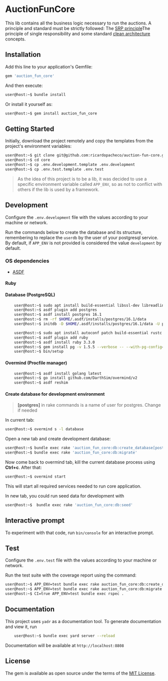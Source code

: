 # AuctionFunCore

This lib contains all the business logic necessary to run the auctions. A principle and standard must be strictly followed: The [SRP principle](https://en.wikipedia.org/wiki/Single_responsibility_principle)The principle of single responsibility and some standard [clean architecture](https://blog.cleancoder.com/uncle-bob/2012/08/13/the-clean-architecture.html) concepts.

## Installation

Add this line to your application's Gemfile:

```ruby
gem 'auction_fun_core'
```

And then execute:

```sh
user@host:~$ bundle install
```

Or install it yourself as:

```sh
user@host:~$ gem install auction_fun_core
```

## Getting Started

Initially, download the project remotely and copy the templates from the project's environment variables:

```sh
user@host:~$ git clone git@github.com:ricardopacheco/auction-fun-core.git core
user@host:~$ cd core
user@host:~$ cp .env.development.template .env.development
user@host:~$ cp .env.test.template .env.test
```

> As the idea of this project is to be a lib, it was decided to use a specific environment variable called `APP_ENV`, so as not to conflict with others if the lib is used by a framework.

## Development

Configure the `.env.development` file with the values according to your machine or network.

Run the commands below to create the database and its structure, remembering to replace
the `userdb` by the user of your postgresql service. By default, if `APP_ENV` is not provided
is considered the value `development` by default.

### OS dependencies

- [ASDF](https://asdf-vm.com/#/core-manage-asdf)

#### Ruby

#### Database (PostgreSQL)

```sh
    user@host:~$ sudo apt install build-essential libssl-dev libreadline-dev zlib1g-dev libcurl4-openssl-dev uuid-dev
    user@host:~$ asdf plugin add postgres
    user@host:~$ asdf install postgres 16.1
    user@host:~$ rm -rf $HOME/.asdf/installs/postgres/16.1/data
    user@host:~$ initdb -D $HOME/.asdf/installs/postgres/16.1/data -U postgres
```

```sh
    user@host:~$ sudo apt install autoconf patch build-essential rustc libssl-dev libyaml-dev libreadline6-dev zlib1g-dev libgmp-dev libncurses5-dev libffi-dev libgdbm6 libgdbm-dev libdb-dev uuid-dev
    user@host:~$ asdf plugin add ruby
    user@host:~$ asdf install ruby 3.3.0
    user@host:~$ gem install pg -v 1.5.5 --verbose -- --with-pg-config=$HOME/.asdf/installs/postgres/16.1/bin/pg_config # Fix pg_config
    user@host:~$ bin/setup
```

#### Overmind (Procfile manager)

```sh
    user@host:~$ asdf install golang latest
    user@host:~$ go install github.com/DarthSim/overmind/v2
    user@host:~$ asdf reshim
```

#### Create database for development environment

> **[postgres]** in rake commands is a name of user for postgres. Change if needed

In current tab:

```sh
user@host:~$ overmind s -l database
```

Open a new tab and create development database:

```sh
user@host:~$ bundle exec rake 'auction_fun_core:db:create_database[postgres]'
user@host:~$ bundle exec rake 'auction_fun_core:db:migrate'
```

Now come back to overmind tab, kill the current database process using **Ctrl+c**. After that:

```sh
user@host:~$ overmind start
```

This will start all required services needed to run core application.

In new tab, you could run seed data for development with

```sh
user@host:~$  bundle exec rake 'auction_fun_core:db:seed'
```

## Interactive prompt

To experiment with that code, run `bin/console` for an interactive prompt.

## Test

Configure the `.env.test` file with the values according to your machine or network.

Run the test suite with the coverage report using the command:

```sh
user@host:~$ APP_ENV=test bundle exec rake auction_fun_core:db:create_database[userdb]
user@host:~$ APP_ENV=test bundle exec rake auction_fun_core:db:migrate
user@host:~$ CI=true APP_ENV=test bundle exec rspec .
```

## Documentation

This project uses `yadr` as a documentation tool. To generate documentation and view it, run

```sh
    user@host:~$ bundle exec yard server --reload
```

Documentation will be available at `http://localhost:8808`

## License

The gem is available as open source under the terms of the [MIT License](https://opensource.org/licenses/MIT).
